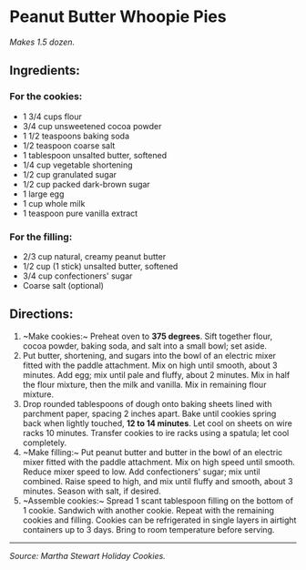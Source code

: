 # Peanut Butter Whoopie Pies

*Makes 1.5 dozen.*

## Ingredients:

### For the cookies:

- 1 3/4 cups flour
- 3/4 cup unsweetened cocoa powder
- 1 1/2 teaspoons baking soda
- 1/2 teaspoon coarse salt
- 1 tablespoon unsalted butter, softened
- 1/4 cup vegetable shortening
- 1/2 cup granulated sugar
- 1/2 cup packed dark-brown sugar
- 1 large egg
- 1 cup whole milk
- 1 teaspoon pure vanilla extract

### For the filling:

- 2/3 cup natural, creamy peanut butter
- 1/2 cup (1 stick) unsalted butter, softened
- 3/4 cup confectioners' sugar
- Coarse salt (optional)

## Directions:

1. ~Make cookies:~ Preheat oven to **375 degrees**. Sift together flour, cocoa powder, baking soda, and salt into a small bowl; set aside.
2. Put butter, shortening, and sugars into the bowl of an electric mixer fitted with the paddle attachment. Mix on high until smooth, about 3 minutes. Add egg; mix until pale and fluffy, about 2 minutes. Mix in half the flour mixture, then the milk and vanilla. Mix in remaining flour mixture.
3. Drop rounded tablespoons of dough onto baking sheets lined with parchment paper, spacing 2 inches apart. Bake until cookies spring back when lightly touched, **12 to 14 minutes**. Let cool on sheets on wire racks 10 minutes. Transfer cookies to ire racks using a spatula; let cool completely.
4. ~Make filling:~ Put peanut butter and butter in the bowl of an electric mixer fitted with the paddle attachment. Mix on high speed until smooth. Reduce mixer speed to low. Add confectioners' sugar; mix until combined. Raise speed to high, and mix until fluffy and smooth, about 3 minutes. Season with salt, if desired.
5. ~Assemble cookies:~ Spread 1 scant tablespoon filling on the bottom of 1 cookie. Sandwich with another cookie. Repeat with the remaining cookies and filling. Cookies can be refrigerated in single layers in airtight containers up to 3 days. Bring to room temperature before serving.

***

*Source: Martha Stewart Holiday Cookies.*